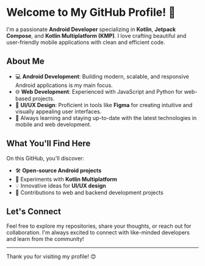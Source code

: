 # Welcome to My GitHub Profile! 👋

I'm a passionate **Android Developer** specializing in **Kotlin**, **Jetpack Compose**, and **Kotlin Multiplatform (KMP)**. I love crafting beautiful and user-friendly mobile applications with clean and efficient code.

## About Me
- 💻 **Android Development**: Building modern, scalable, and responsive Android applications is my main focus.
- 🌐 **Web Development**: Experienced with JavaScript and Python for web-based projects.
- 🎨 **UI/UX Design**: Proficient in tools like **Figma** for creating intuitive and visually appealing user interfaces.
- 🌱 Always learning and staying up-to-date with the latest technologies in mobile and web development.

## What You'll Find Here
On this GitHub, you'll discover:
- 🛠️ **Open-source Android projects**
- 🚀 Experiments with **Kotlin Multiplatform**
- 💡 Innovative ideas for **UI/UX design**
- 🔗 Contributions to web and backend development projects

## Let's Connect
Feel free to explore my repositories, share your thoughts, or reach out for collaboration. I'm always excited to connect with like-minded developers and learn from the community!

---
Thank you for visiting my profile! 😊

